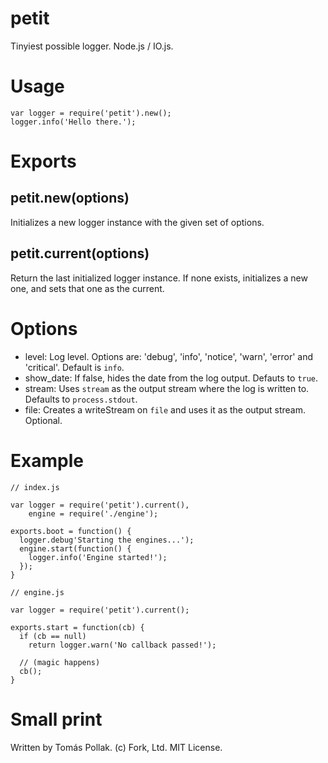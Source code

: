 # petit

Tinyiest possible logger. Node.js / IO.js.

# Usage

    var logger = require('petit').new();
    logger.info('Hello there.');

# Exports

## petit.new(options)

Initializes a new logger instance with the given set of options.

## petit.current(options)

Return the last initialized logger instance. If none exists, initializes
a new one, and sets that one as the current.

# Options

 - level: Log level. Options are: 'debug', 'info', 'notice', 'warn', 'error' and 'critical'. Default is `info`.
 - show_date: If false, hides the date from the log output. Defauts to `true`.
 - stream: Uses `stream` as the output stream where the log is written to. Defaults to `process.stdout`.
 - file: Creates a writeStream on `file` and uses it as the output stream. Optional.

# Example

    // index.js

    var logger = require('petit').current(),
        engine = require('./engine');

    exports.boot = function() {
      logger.debug'Starting the engines...');
      engine.start(function() {
        logger.info('Engine started!');
      });
    }

    // engine.js

    var logger = require('petit').current();

    exports.start = function(cb) {
      if (cb == null)
        return logger.warn('No callback passed!');

      // (magic happens)
      cb();
    }

# Small print

Written by Tomás Pollak.
(c) Fork, Ltd. MIT License.